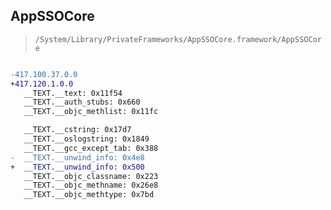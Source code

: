 ## AppSSOCore

> `/System/Library/PrivateFrameworks/AppSSOCore.framework/AppSSOCore`

```diff

-417.100.37.0.0
+417.120.1.0.0
   __TEXT.__text: 0x11f54
   __TEXT.__auth_stubs: 0x660
   __TEXT.__objc_methlist: 0x11fc

   __TEXT.__cstring: 0x17d7
   __TEXT.__oslogstring: 0x1849
   __TEXT.__gcc_except_tab: 0x388
-  __TEXT.__unwind_info: 0x4e8
+  __TEXT.__unwind_info: 0x500
   __TEXT.__objc_classname: 0x223
   __TEXT.__objc_methname: 0x26e8
   __TEXT.__objc_methtype: 0x7bd

```

